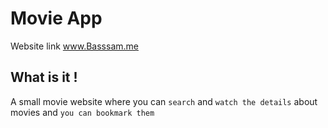 # Movie App

 Website link www.Basssam.me

## What is it !

A small movie website where you can `search` and `watch the details` about movies and `you can bookmark them  `
